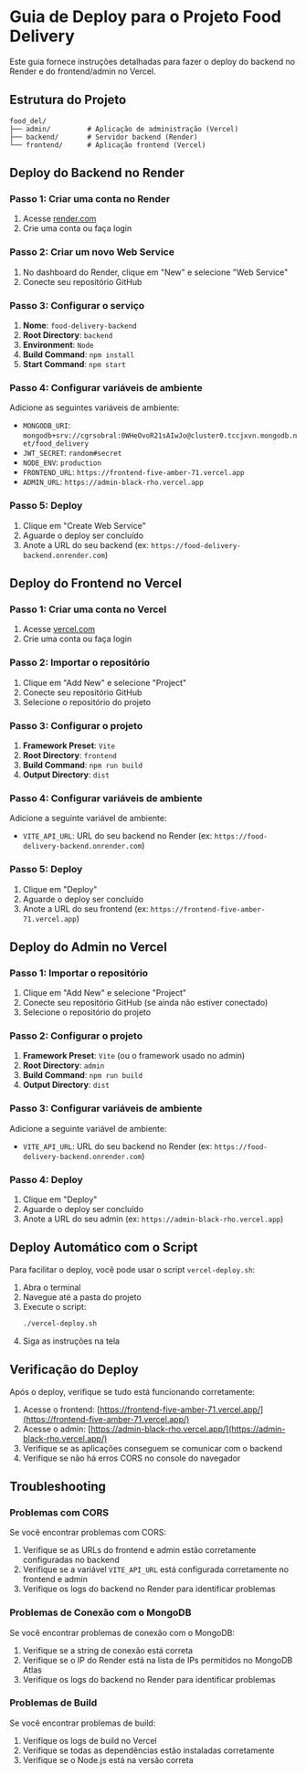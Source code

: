 # Guia de Deploy para o Projeto Food Delivery

Este guia fornece instruções detalhadas para fazer o deploy do backend no Render e do frontend/admin no Vercel.

## Estrutura do Projeto

```
food_del/
├── admin/         # Aplicação de administração (Vercel)
├── backend/       # Servidor backend (Render)
└── frontend/      # Aplicação frontend (Vercel)
```

## Deploy do Backend no Render

### Passo 1: Criar uma conta no Render

1. Acesse [render.com](https://render.com)
2. Crie uma conta ou faça login

### Passo 2: Criar um novo Web Service

1. No dashboard do Render, clique em "New" e selecione "Web Service"
2. Conecte seu repositório GitHub

### Passo 3: Configurar o serviço

1. **Nome**: `food-delivery-backend`
2. **Root Directory**: `backend`
3. **Environment**: `Node`
4. **Build Command**: `npm install`
5. **Start Command**: `npm start`

### Passo 4: Configurar variáveis de ambiente

Adicione as seguintes variáveis de ambiente:

- `MONGODB_URI`: `mongodb+srv://cgrsobral:0WHeOvoR21sAIwJo@cluster0.tccjxvn.mongodb.net/food_delivery`
- `JWT_SECRET`: `random#secret`
- `NODE_ENV`: `production`
- `FRONTEND_URL`: `https://frontend-five-amber-71.vercel.app`
- `ADMIN_URL`: `https://admin-black-rho.vercel.app`

### Passo 5: Deploy

1. Clique em "Create Web Service"
2. Aguarde o deploy ser concluído
3. Anote a URL do seu backend (ex: `https://food-delivery-backend.onrender.com`)

## Deploy do Frontend no Vercel

### Passo 1: Criar uma conta no Vercel

1. Acesse [vercel.com](https://vercel.com)
2. Crie uma conta ou faça login

### Passo 2: Importar o repositório

1. Clique em "Add New" e selecione "Project"
2. Conecte seu repositório GitHub
3. Selecione o repositório do projeto

### Passo 3: Configurar o projeto

1. **Framework Preset**: `Vite`
2. **Root Directory**: `frontend`
3. **Build Command**: `npm run build`
4. **Output Directory**: `dist`

### Passo 4: Configurar variáveis de ambiente

Adicione a seguinte variável de ambiente:

- `VITE_API_URL`: URL do seu backend no Render (ex: `https://food-delivery-backend.onrender.com`)

### Passo 5: Deploy

1. Clique em "Deploy"
2. Aguarde o deploy ser concluído
3. Anote a URL do seu frontend (ex: `https://frontend-five-amber-71.vercel.app`)

## Deploy do Admin no Vercel

### Passo 1: Importar o repositório

1. Clique em "Add New" e selecione "Project"
2. Conecte seu repositório GitHub (se ainda não estiver conectado)
3. Selecione o repositório do projeto

### Passo 2: Configurar o projeto

1. **Framework Preset**: `Vite` (ou o framework usado no admin)
2. **Root Directory**: `admin`
3. **Build Command**: `npm run build`
4. **Output Directory**: `dist`

### Passo 3: Configurar variáveis de ambiente

Adicione a seguinte variável de ambiente:

- `VITE_API_URL`: URL do seu backend no Render (ex: `https://food-delivery-backend.onrender.com`)

### Passo 4: Deploy

1. Clique em "Deploy"
2. Aguarde o deploy ser concluído
3. Anote a URL do seu admin (ex: `https://admin-black-rho.vercel.app`)

## Deploy Automático com o Script

Para facilitar o deploy, você pode usar o script `vercel-deploy.sh`:

1. Abra o terminal
2. Navegue até a pasta do projeto
3. Execute o script:
   ```bash
   ./vercel-deploy.sh
   ```
4. Siga as instruções na tela

## Verificação do Deploy

Após o deploy, verifique se tudo está funcionando corretamente:

1. Acesse o frontend: [https://frontend-five-amber-71.vercel.app/](https://frontend-five-amber-71.vercel.app/)
2. Acesse o admin: [https://admin-black-rho.vercel.app/](https://admin-black-rho.vercel.app/)
3. Verifique se as aplicações conseguem se comunicar com o backend
4. Verifique se não há erros CORS no console do navegador

## Troubleshooting

### Problemas com CORS

Se você encontrar problemas com CORS:

1. Verifique se as URLs do frontend e admin estão corretamente configuradas no backend
2. Verifique se a variável `VITE_API_URL` está configurada corretamente no frontend e admin
3. Verifique os logs do backend no Render para identificar problemas

### Problemas de Conexão com o MongoDB

Se você encontrar problemas de conexão com o MongoDB:

1. Verifique se a string de conexão está correta
2. Verifique se o IP do Render está na lista de IPs permitidos no MongoDB Atlas
3. Verifique os logs do backend no Render para identificar problemas

### Problemas de Build

Se você encontrar problemas de build:

1. Verifique os logs de build no Vercel
2. Verifique se todas as dependências estão instaladas corretamente
3. Verifique se o Node.js está na versão correta 